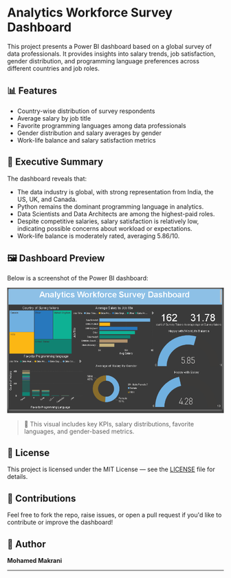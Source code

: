 # Analytics Workforce Survey Dashboard

This project presents a Power BI dashboard based on a global survey of data professionals. It provides insights into salary trends, job satisfaction, gender distribution, and programming language preferences across different countries and job roles.

## 📊 Features

- Country-wise distribution of survey respondents
- Average salary by job title
- Favorite programming languages among data professionals
- Gender distribution and salary averages by gender
- Work-life balance and salary satisfaction metrics

## 🧠 Executive Summary

The dashboard reveals that:
- The data industry is global, with strong representation from India, the US, UK, and Canada.
- Python remains the dominant programming language in analytics.
- Data Scientists and Data Architects are among the highest-paid roles.
- Despite competitive salaries, salary satisfaction is relatively low, indicating possible concerns about workload or expectations.
- Work-life balance is moderately rated, averaging 5.86/10.

## 🖼️ Dashboard Preview

Below is a screenshot of the Power BI dashboard:

![Dashboard Preview](Images/Dashboard.png)

> 📌 This visual includes key KPIs, salary distributions, favorite languages, and gender-based metrics.


## 📜 License

This project is licensed under the MIT License — see the [LICENSE](LICENSE) file for details.

## 🤝 Contributions

Feel free to fork the repo, raise issues, or open a pull request if you'd like to contribute or improve the dashboard!

## 🔗 Author

**Mohamed Makrani**

---

